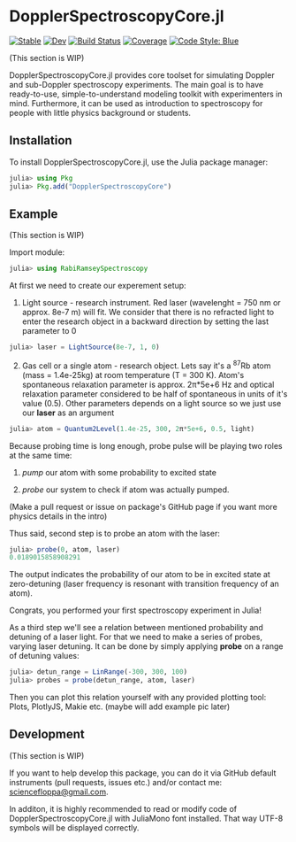 # DopplerSpectroscopyCore.jl

[![Stable](https://img.shields.io/badge/docs-stable-blue.svg)](https://m0Cey.github.io/DopplerSpectroscopyCore.jl/stable/)
[![Dev](https://img.shields.io/badge/docs-dev-blue.svg)](https://m0Cey.github.io/DopplerSpectroscopyCore.jl/dev/)
[![Build Status](https://github.com/m0Cey/DopplerSpectroscopyCore.jl/actions/workflows/CI.yml/badge.svg?branch=main)](https://github.com/m0Cey/DopplerSpectroscopyCore.jl/actions/workflows/CI.yml?query=branch%3Amain)
[![Coverage](https://codecov.io/gh/m0Cey/DopplerSpectroscopyCore.jl/branch/main/graph/badge.svg)](https://codecov.io/gh/m0Cey/DopplerSpectroscopyCore.jl)
[![Code Style: Blue](https://img.shields.io/badge/code%20style-blue-4495d1.svg)](https://github.com/invenia/BlueStyle)

(This section is WIP)

DopplerSpectroscopyCore.jl provides core toolset for simulating Doppler and sub-Doppler spectroscopy
experiments. The main goal is to have ready-to-use, simple-to-understand modeling toolkit with experimenters in mind.
Furthermore, it can be used as introduction to spectroscopy for people with little physics background or
students.

## Installation

To install DopplerSpectroscopyCore.jl, use the Julia package manager:

```julia
julia> using Pkg
julia> Pkg.add("DopplerSpectroscopyCore")
```

## Example

(This section is WIP)

Import module:

```julia
julia> using RabiRamseySpectroscopy
```

At first we need to create our experement setup:

1. Light source - research instrument. Red laser (wavelenght = 750 nm or approx. 8e-7 m) will fit.
We consider that there is no refracted light to enter the research object in a backward direction
by setting the last parameter to 0

```julia
julia> laser = LightSource(8e-7, 1, 0)
```

2. Gas cell or a single atom - research object. Lets say it's a <sup>87</sup>Rb atom (mass = 1.4e-25kg)
at room temperature (T = 300 K). Atom's spontaneous relaxation parameter is approx. 2π*5e+6 Hz and
optical relaxation parameter considered to be half of spontaneous in units of it's value (0.5). Other parameters
depends on a light source so we just use our **laser** as an argument

```julia
julia> atom = Quantum2Level(1.4e-25, 300, 2π*5e+6, 0.5, light)
```

Because probing time is long enough, probe pulse will be playing two roles at the same time:

1. _pump_ our atom with some probability to excited state

2. _probe_ our system to check if atom was actually pumped.

(Make a pull request or issue on package's GitHub page if you want more physics details in the intro)

Thus said, second step is to probe an atom with the laser:

```julia
julia> probe(0, atom, laser)
0.0189015858908291
```

The output indicates the probability of our atom to be in excited state at zero-detuning
(laser frequency is resonant with transition frequency of an atom).

Congrats, you performed your first spectroscopy experiment in Julia!

As a third step we'll see a relation between mentioned probability and detuning of a laser light.
For that we need to make a series of probes, varying laser detuning. It can be done by simply applying **probe**
on a range of detuning values:

```julia
julia> detun_range = LinRange(-300, 300, 100)
julia> probes = probe(detun_range, atom, laser)
```
Then you can plot this relation yourself with any provided plotting tool: Plots, PlotlyJS, Makie etc.
(maybe will add example pic later)

## Development

(This section is WIP)

If you want to help develop this package, you can do it via GitHub default instruments (pull requests,
issues etc.) and/or contact me: sciencefloppa@gmail.com. 

In additon, it is highly recommended to read or modify code of DopplerSpectroscopyCore.jl with JuliaMono font 
installed. That way UTF-8 symbols will be displayed correctly.

